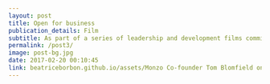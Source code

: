 ```yaml
---
layout: post
title: Open for business
publication_details: Film
subtitle: As part of a series of leadership and development films commissioned by a client, I interviewed Monzo founder Tom Blomfield about the advantages of taking an open, transparent approach. 
permalink: /post3/
image: post-bg.jpg
date: 2017-02-20 00:10:45
link: beatriceborbon.github.io/assets/Monzo Co-founder Tom Blomfield on his open approach to beginning a bank. (1).mp4
---
```


